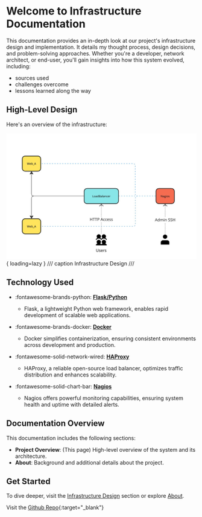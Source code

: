 # Welcome to Infrastructure Documentation

This documentation provides an in-depth look at our project's infrastructure design and implementation. It details my thought process, design decisions, and problem-solving approaches. Whether you're a developer, network architect, or end-user, you'll gain insights into how this system evolved, including:

- sources used
- challenges overcome
- lessons learned along the way



## High-Level Design

Here's an overview of the infrastructure:

![High-Level Design Overview](assets/overview.jpg){ loading=lazy }
/// caption
Infrastructure Design
///

## Technology Used

<div class="grid cards" markdown>

- :fontawesome-brands-python: [**Flask/Python**](webserver.md)
  - Flask, a lightweight Python web framework, enables rapid development of scalable web applications.

- :fontawesome-brands-docker: [**Docker**](docker.md)
  - Docker simplifies containerization, ensuring consistent environments across development and production.

- :fontawesome-solid-network-wired: [**HAProxy**](loadbalancer.md)
  - HAProxy, a reliable open-source load balancer, optimizes traffic distribution and enhances scalability.

- :fontawesome-solid-chart-bar: [**Nagios**](nagios.md)
  - Nagios offers powerful monitoring capabilities, ensuring system health and uptime with detailed alerts.

</div>

## Documentation Overview

This documentation includes the following sections:

- **Project Overview**: (This page) High-level overview of the system and its architecture.
- **About**: Background and additional details about the project.

## Get Started

To dive deeper, visit the [Infrastructure Design](index.md) section or explore [About](about.md).

Visit the [Github Repo](https://github.com/kvncampos/infrastructureSetup){:target="_blank"}